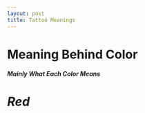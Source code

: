 ```yaml
---
layout: post
title: Tattoo Meanings 
---
```


# Meaning Behind Color 
##### Mainly What Each Color Means


# *Red*




